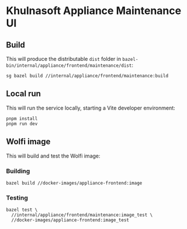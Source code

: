 # Khulnasoft Appliance Maintenance UI

## Build

This will produce the distributable `dist` folder in `bazel-bin/internal/appliance/frontend/maintenance/dist`:

    sg bazel build //internal/appliance/frontend/maintenance:build

## Local run

This will run the service locally, starting a Vite developer environment:

    pnpm install
    pnpm run dev

## Wolfi image

This will build and test the Wolfi image:

### Building

    bazel build //docker-images/appliance-frontend:image

### Testing

    bazel test \
      //internal/appliance/frontend/maintenance:image_test \
      //docker-images/appliance-frontend:image_test
